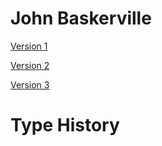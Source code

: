 # John Baskerville

[Version 1](https://janedonnelly.github.io/john_baskerville/baskerville.html)

[Version 2](https://janedonnelly.github.io/john_baskerville/baskerville2.html)

[Version 3](https://.janedonnelly.github.io/john_baskerville/baskerville3.html)

# Type History
